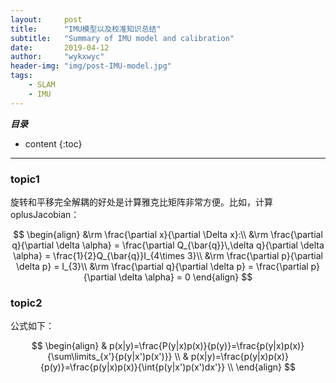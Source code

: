 ```yaml
---
layout:     post
title:      "IMU模型以及校准知识总结"
subtitle:   "Summary of IMU model and calibration"
date:       2019-04-12
author:     "wykxwyc"
header-img: "img/post-IMU-model.jpg"
tags:
    - SLAM
    - IMU
---
```


___目录___

* content
{:toc}

---

### topic1


旋转和平移完全解耦的好处是计算雅克比矩阵非常方便。比如，计算 oplusJacobian：


$$
\begin{align}
&\rm \frac{\partial x}{\partial \Delta x}:\\
&\rm \frac{\partial q}{\partial \delta \alpha} = \frac{\partial Q_{\bar{q}}\,\delta q}{\partial \delta \alpha} = \frac{1}{2}Q_{\bar{q}}I_{4\times 3}\\
&\rm \frac{\partial p}{\partial \delta p} = I_{3}\\
&\rm \frac{\partial q}{\partial \delta p} = \frac{\partial p}{\partial \delta \alpha} = 0
\end{align}
$$



### topic2

公式如下：

$$
\begin{align}
& p(x|y)=\frac{P(y|x)p(x)}{p(y)}=\frac{p(y|x)p(x)}{\sum\limits_{x'}{p(y|x')p(x')}} \\ 
& p(x|y)=\frac{p(y|x)p(x)}{p(y)}=\frac{p(y|x)p(x)}{\int{p(y|x')p(x')dx'}} \\ 
\end{align}
$$

